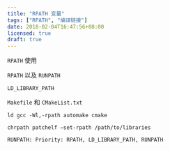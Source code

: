 ```yaml
---
title: "RPATH 变量"
tags: ["RPATH", "编译链接"]
date: 2018-02-04T16:47:56+08:00
licensed: true
draft: true
---
```


`RPATH` 使用

`RPATH` 以及 `RUNPATH`

`LD_LIBRARY_PATH`

`Makefile` 和 `CMakeList.txt`

`ld gcc -Wl,-rpath automake cmake`

`chrpath patchelf –set-rpath /path/to/libraries`

`RUNPATH: Priority: RPATH, LD_LIBRARY_PATH, RUNPATH`
